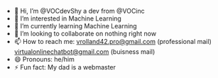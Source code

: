 - 👋 Hi, I’m @VOCdevShy a dev from @VOCinc
- 👀 I’m interested in Machine Learning
- 🌱 I’m currently learning Machine Learning
- 💞️ I’m looking to collaborate on nothing right now
- 📫 How to reach me: vrolland42.pro@gmail.com (professional mail) virtualonlinechatbot@gmail.com (buisness mail)
- 😄 Pronouns: he/him
- ⚡ Fun fact: My dad is a webmaster

<!---
VOCdevShy/VOCdevShy is a ✨ special ✨ repository because its `README.md` (this file) appears on your GitHub profile.
You can click the Preview link to take a look at your changes.
--->
